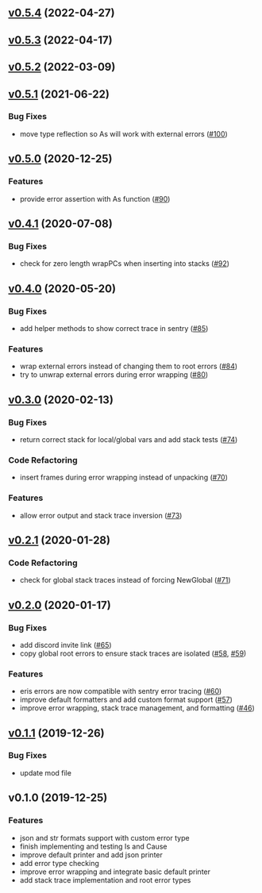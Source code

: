 
<a name="v0.5.4"></a>
## [v0.5.4](https://github.com/myelintek/eris/compare/v0.5.3...v0.5.4) (2022-04-27)


<a name="v0.5.3"></a>
## [v0.5.3](https://github.com/myelintek/eris/compare/v0.5.2...v0.5.3) (2022-04-17)


<a name="v0.5.2"></a>
## [v0.5.2](https://github.com/myelintek/eris/compare/v0.5.1...v0.5.2) (2022-03-09)


<a name="v0.5.1"></a>
## [v0.5.1](https://github.com/myelintek/eris/compare/v0.5.0...v0.5.1) (2021-06-22)

### Bug Fixes

* move type reflection so As will work with external errors ([#100](https://github.com/myelintek/eris/issues/100))


<a name="v0.5.0"></a>
## [v0.5.0](https://github.com/myelintek/eris/compare/v0.4.1...v0.5.0) (2020-12-25)

### Features

* provide error assertion with As function ([#90](https://github.com/myelintek/eris/issues/90))


<a name="v0.4.1"></a>
## [v0.4.1](https://github.com/myelintek/eris/compare/v0.4.0...v0.4.1) (2020-07-08)

### Bug Fixes

* check for zero length wrapPCs when inserting into stacks ([#92](https://github.com/myelintek/eris/issues/92))


<a name="v0.4.0"></a>
## [v0.4.0](https://github.com/myelintek/eris/compare/v0.3.0...v0.4.0) (2020-05-20)

### Bug Fixes

* add helper methods to show correct trace in sentry ([#85](https://github.com/myelintek/eris/issues/85))

### Features

* wrap external errors instead of changing them to root errors ([#84](https://github.com/myelintek/eris/issues/84))
* try to unwrap external errors during error wrapping ([#80](https://github.com/myelintek/eris/issues/80))


<a name="v0.3.0"></a>
## [v0.3.0](https://github.com/myelintek/eris/compare/v0.2.1...v0.3.0) (2020-02-13)

### Bug Fixes

* return correct stack for local/global vars and add stack tests ([#74](https://github.com/myelintek/eris/issues/74))

### Code Refactoring

* insert frames during error wrapping instead of unpacking ([#70](https://github.com/myelintek/eris/issues/70))

### Features

* allow error output and stack trace inversion ([#73](https://github.com/myelintek/eris/issues/73))


<a name="v0.2.1"></a>
## [v0.2.1](https://github.com/myelintek/eris/compare/v0.2.0...v0.2.1) (2020-01-28)

### Code Refactoring

* check for global stack traces instead of forcing NewGlobal ([#71](https://github.com/myelintek/eris/issues/71))


<a name="v0.2.0"></a>
## [v0.2.0](https://github.com/myelintek/eris/compare/v0.1.1...v0.2.0) (2020-01-17)

### Bug Fixes

* add discord invite link ([#65](https://github.com/myelintek/eris/issues/65))
* copy global root errors to ensure stack traces are isolated ([#58](https://github.com/myelintek/eris/issues/58), [#59](https://github.com/myelintek/eris/issues/59))

### Features

* eris errors are now compatible with sentry error tracing ([#60](https://github.com/myelintek/eris/issues/60))
* improve default formatters and add custom format support ([#57](https://github.com/myelintek/eris/issues/57))
* improve error wrapping, stack trace management, and formatting ([#46](https://github.com/myelintek/eris/issues/46))


<a name="v0.1.1"></a>
## [v0.1.1](https://github.com/myelintek/eris/compare/v0.1.0...v0.1.1) (2019-12-26)

### Bug Fixes

* update mod file


<a name="v0.1.0"></a>
## v0.1.0 (2019-12-25)

### Features

* json and str formats support with custom error type
* finish implementing and testing Is and Cause
* improve default printer and add json printer
* add error type checking
* improve error wrapping and integrate basic default printer
* add stack trace implementation and root error types

